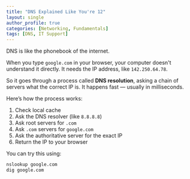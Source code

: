 ```yaml
---
title: "DNS Explained Like You're 12"
layout: single
author_profile: true
categories: [Networking, Fundamentals]
tags: [DNS, IT Support]
---
```


DNS is like the phonebook of the internet.

When you type `google.com` in your browser, your computer doesn't understand it directly. It needs the IP address, like `142.250.64.78`.

So it goes through a process called **DNS resolution**, asking a chain of servers what the correct IP is. It happens fast — usually in milliseconds.

Here’s how the process works:

1. Check local cache
2. Ask the DNS resolver (like `8.8.8.8`)
3. Ask root servers for `.com`
4. Ask `.com` servers for `google.com`
5. Ask the authoritative server for the exact IP
6. Return the IP to your browser

You can try this using:

```bash
nslookup google.com
dig google.com


